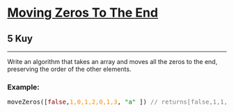 <h1><a href="https://www.codewars.com/kata/52597aa56021e91c93000cb0">Moving Zeros To The End</a></h1>
<h2>5 Kuy</h2>
<hr>
<p>Write an algorithm that takes an array and moves all the zeros to the end, 
preserving the order of the other elements.</p>
<h3>Example:</h3>
<pre>
moveZeros([<span style="color: darkred">false</span>,<span style="color: darkorange">1,0,1,2,0,1,3</span>, <span style="color: green">"a"</span> ]) <span style="color: #7f7f7f">// returns[false,1,1,2,1,3,"a",0,0]</span>
</pre>